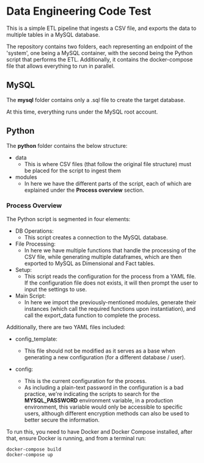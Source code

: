 # Data Engineering Code Test

This is a simple ETL pipeline that ingests a CSV file, and exports the data to multiple tables in a MySQL database.

The repository contains two folders, each representing an endpoint of the 'system', one being a MySQL container, with the second being the Python script that performs the ETL. Additionally, it contains the docker-compose file that allows everything to run in parallel.

## MySQL

The **mysql** folder contains only a .sql file to create the target database.

At this time, everything runs under the MySQL root account.

## Python

The **python** folder contains the below structure:
- data
    - This is where CSV files (that follow the original file structure) must be placed for the script to ingest them
- modules
    - In here we have the different parts of the script, each of which are explained under the **Process overview** section.

### Process Overview

The Python script is segmented in four elements:

- DB Operations:
    - This script creates a connection to the MySQL database.
- File Processing:
    - In here we have multiple functions that handle the processing of the CSV file, while generating multiple dataframes, which are then exported to MySQL as Dimensional and Fact tables.
- Setup:
    - This script reads the configuration for the process from a YAML file.
    If the configuration file does not exists, it will then prompt the user to input the settings to use.
- Main Script:
    - In here we import the previously-mentioned modules, generate their instances (which call the required functions upon instantiation), and call the export_data function to complete the process.

Additionally, there are two YAML files included:

- config_template:
    - This file should not be modified as it serves as a base when generating a new configuration (for a different database / user).

- config:
    - This is the current configuration for the process.
    - As including a plain-text password in the configuration is a bad practice, we're indicating the scripts to search for the **MYSQL_PASSWORD** environment variable, in a production environment, this variable would only be accessible to specific users, although different encryption methods can also be used to better secure the information.

To run this, you need to have Docker and Docker Compose installed, after that, ensure Docker is running, and from a terminal run:

```
docker-compose build
docker-compose up
```